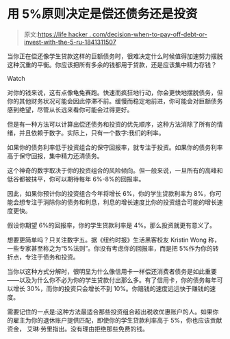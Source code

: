 # 用 5%原则决定是偿还债务还是投资

> 原文:[https://life hacker . com/decision-when-to-pay-off-debt-or-invest-with-the-5-ru-1841311507](https://lifehacker.com/decide-whether-to-pay-off-debt-or-invest-with-the-5-ru-1841311507)

当你正在偿还像学生贷款这样的巨额债务时，很难决定什么时候值得加速努力摆脱这种沉重的平衡。你应该把所有多余的钱都用于贷款，还是应该集中精力存钱？

Watch

对你的钱来说，这有点像龟兔赛跑。快速而疯狂地行动，你会更快地摆脱债务，但你的其他财务状况可能会因此停滞不前。缓慢而稳定地前进，你可能会对巨额债务感到绝望，尽管从长远来看你可能会过得更好。

但是有一种方法可以计算出偿还债务和投资的优先顺序，这种方法消除了所有的情绪，并且依赖于数字。实际上，只有一个数字:我们的利率。

如果你的债务利率低于投资组合的保守回报率，就专注于投资。如果你的债务利率高于保守回报，集中精力还清债务。

这个神奇的数字取决于你的投资组合的风险倾向。但一般来说，一旦所有的高峰和低谷都被抹平，你可以期待每年 6%-8%的回报率。

因此，如果你预计你的投资组合今年将增长 6%，你的学生贷款利率为 8%，你可能会想专注于消除你的债务和利息，利息的增长速度比你的投资组合可能的增长速度更快。

假设你期望 6%的回报率，你的学生贷款利率是 4%。那么投资就更有意义了。

想要更简单吗？只关注数字五。据《纽约时报》生活黑客校友 Kristin Wong 称，一些专家甚至称之为“5%法则”。你没有考虑你的回报率，而是把 5%作为你的转折点，专注于债务和投资。

当你以这种方式分解时，很明显为什么像信用卡一样偿还消费者债务是如此重要——以及为什么你不必为你的学生贷款付出那么多。有了信用卡，你的债务每年可以增长 30%，而你的投资只会增长不到 10%。你赔钱的速度远远快于赚钱的速度。

需要记住的一点是:这种方法最适合那些投资组合超出税收优惠账户的人。如果你的雇主为你的退休账户提供匹配，即使你的学生贷款利率高于 5%，你也应该贡献资金， 艾琳·劳里指出。没有理由拒绝那些免费的钱。